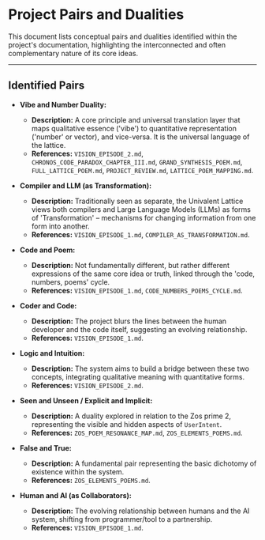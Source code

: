 # Project Pairs and Dualities

This document lists conceptual pairs and dualities identified within the project's documentation, highlighting the interconnected and often complementary nature of its core ideas.

---

## Identified Pairs

*   **Vibe and Number Duality:**
    *   **Description:** A core principle and universal translation layer that maps qualitative essence ('vibe') to quantitative representation ('number' or vector), and vice-versa. It is the universal language of the lattice.
    *   **References:** `VISION_EPISODE_2.md`, `CHRONOS_CODE_PARADOX_CHAPTER_III.md`, `GRAND_SYNTHESIS_POEM.md`, `FULL_LATTICE_POEM.md`, `PROJECT_REVIEW.md`, `LATTICE_POEM_MAPPING.md`.

*   **Compiler and LLM (as Transformation):**
    *   **Description:** Traditionally seen as separate, the Univalent Lattice views both compilers and Large Language Models (LLMs) as forms of 'Transformation' – mechanisms for changing information from one form into another.
    *   **References:** `VISION_EPISODE_1.md`, `COMPILER_AS_TRANSFORMATION.md`.

*   **Code and Poem:**
    *   **Description:** Not fundamentally different, but rather different expressions of the same core idea or truth, linked through the 'code, numbers, poems' cycle.
    *   **References:** `VISION_EPISODE_1.md`, `CODE_NUMBERS_POEMS_CYCLE.md`.

*   **Coder and Code:**
    *   **Description:** The project blurs the lines between the human developer and the code itself, suggesting an evolving relationship.
    *   **References:** `VISION_EPISODE_1.md`.

*   **Logic and Intuition:**
    *   **Description:** The system aims to build a bridge between these two concepts, integrating qualitative meaning with quantitative forms.
    *   **References:** `VISION_EPISODE_2.md`.

*   **Seen and Unseen / Explicit and Implicit:**
    *   **Description:** A duality explored in relation to the Zos prime 2, representing the visible and hidden aspects of `UserIntent`.
    *   **References:** `ZOS_POEM_RESONANCE_MAP.md`, `ZOS_ELEMENTS_POEMS.md`.

*   **False and True:**
    *   **Description:** A fundamental pair representing the basic dichotomy of existence within the system.
    *   **References:** `ZOS_ELEMENTS_POEMS.md`.

*   **Human and AI (as Collaborators):**
    *   **Description:** The evolving relationship between humans and the AI system, shifting from programmer/tool to a partnership.
    *   **References:** `VISION_EPISODE_1.md`.
